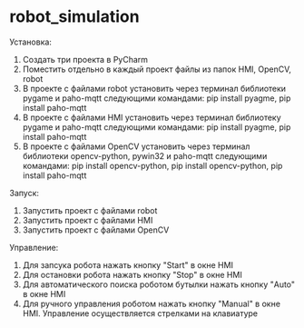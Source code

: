 # robot_simulation

Установка:

1. Создать три проекта в PyCharm
2. Поместить отдельно в каждый проект файлы из папок HMI, OpenCV, robot
3. В проекте с файлами robot установить через терминал библиотеки pygame и paho-mqtt следующими командами: pip install pyagme, pip install paho-mqtt
4. В проекте с файлами HMI установить через терминал библиотеку pygame и paho-mqtt следующими командами: pip install pyagme, pip install paho-mqtt
5. В проекте с файлами OpenCV установить через терминал библиотеки opencv-python, pywin32 и paho-mqtt следующими командами: pip install opencv-python, pip install opencv-python, pip install paho-mqtt


Запуск:

1. Запустить проект с файлами robot
2. Запустить проект с файлами HMI
3. Запустить проект с файлами OpenCV


Управление:

1. Для запсука робота нажать кнопку "Start" в окне HMI
2. Для остановки робота нажать кнопку "Stop" в окне HMI
3. Для автоматического поиска роботом бутылки нажать кнопку "Auto" в окне HMI
4. Для ручного управления роботом нажать кнопку "Manual" в окне HMI. Управление осуществляется стрелками на клавиатуре



